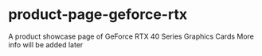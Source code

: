 # product-page-geforce-rtx
A product showcase page of GeForce RTX 40 Series Graphics Cards
More info will be added later
